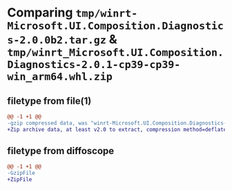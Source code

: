 # Comparing `tmp/winrt-Microsoft.UI.Composition.Diagnostics-2.0.0b2.tar.gz` & `tmp/winrt_Microsoft.UI.Composition.Diagnostics-2.0.1-cp39-cp39-win_arm64.whl.zip`

## filetype from file(1)

```diff
@@ -1 +1 @@
-gzip compressed data, was "winrt-Microsoft.UI.Composition.Diagnostics-2.0.0b2.tar", last modified: Sat Dec  2 18:28:17 2023, max compression
+Zip archive data, at least v2.0 to extract, compression method=deflate
```

## filetype from diffoscope

```diff
@@ -1 +1 @@
-GzipFile
+ZipFile
```

